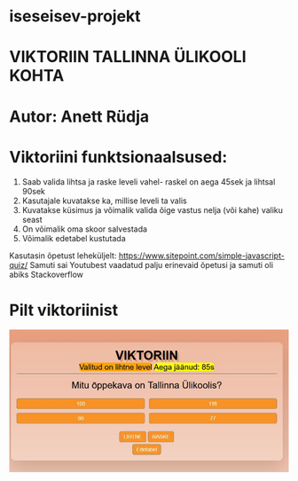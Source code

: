 # iseseisev-projekt

# VIKTORIIN TALLINNA ÜLIKOOLI KOHTA

# Autor: Anett Rüdja

# Viktoriini funktsionaalsused:
1. Saab valida lihtsa ja raske leveli vahel- raskel on aega 45sek ja lihtsal 90sek
2. Kasutajale kuvatakse ka, millise leveli ta valis
3. Kuvatakse küsimus ja võimalik valida õige vastus nelja (või kahe) valiku seast
4. On võimalik oma skoor salvestada
5. Võimalik edetabel kustutada

Kasutasin õpetust leheküljelt: https://www.sitepoint.com/simple-javascript-quiz/ 
Samuti sai Youtubest vaadatud palju erinevaid õpetusi ja samuti oli abiks Stackoverflow

# Pilt viktoriinist

![image](https://github.com/Anettrydja/iseseisev-projekt/blob/main/screen_1.JPG?raw=true)

